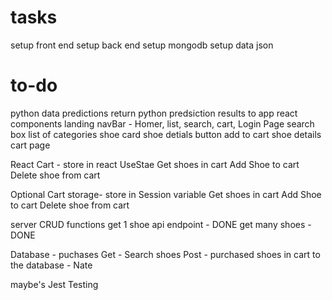 


# tasks
setup front end
setup back end
setup mongodb
setup data json

# to-do
python data predictions
return python predsiction results to app
react components
    landing
    navBar - Homer, list, search, cart,
    Login Page 
    search box
    list of categories
        shoe card
            shoe detials button
            add to cart
    shoe details
    cart page

React  Cart - store in react UseStae
    Get shoes in cart
    Add Shoe to cart
    Delete shoe from cart

Optional Cart storage- store in Session variable
    Get shoes in cart
    Add Shoe to cart
    Delete shoe from cart

server CRUD functions
    get 1 shoe api endpoint - DONE
    get many shoes - DONE

Database - puchases
    Get - Search shoes
    Post - purchased shoes in cart to the database - Nate

maybe's
    Jest Testing
    

